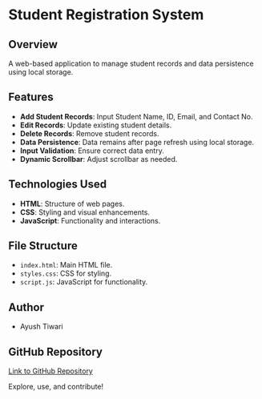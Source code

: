 # Student Registration System

## Overview
A web-based application to manage student records and data persistence using local storage.

## Features
- **Add Student Records**: Input Student Name, ID, Email, and Contact No.
- **Edit Records**: Update existing student details.
- **Delete Records**: Remove student records.
- **Data Persistence**: Data remains after page refresh using local storage.
- **Input Validation**: Ensure correct data entry.
- **Dynamic Scrollbar**: Adjust scrollbar as needed.

## Technologies Used
- **HTML**: Structure of web pages.
- **CSS**: Styling and visual enhancements.
- **JavaScript**: Functionality and interactions.

## File Structure
- `index.html`: Main HTML file.
- `styles.css`: CSS for styling.
- `script.js`: JavaScript for functionality.

## Author
- Ayush Tiwari

## GitHub Repository
[Link to GitHub Repository](<repository-url>)

Explore, use, and contribute!
